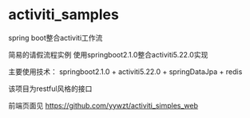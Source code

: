 # activiti_samples
spring boot整合activiti工作流

简易的请假流程实例
使用springboot2.1.0整合activiti5.22.0实现

主要使用技术：
  springboot2.1.0 + 
  activiti5.22.0 + 
  springDataJpa + 
  redis
  
该项目为restful风格的接口
  
前端页面见 https://github.com/yywzt/activiti_simples_web
  
